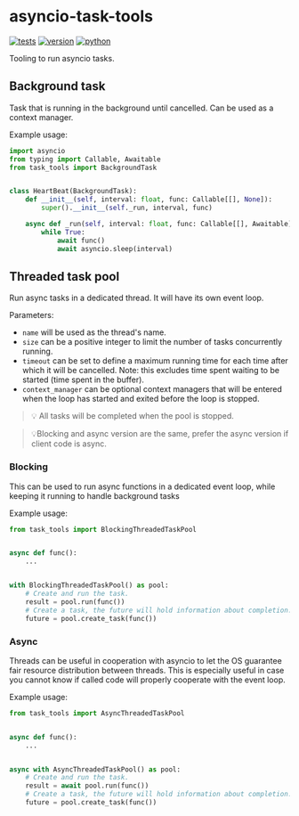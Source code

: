 # asyncio-task-tools

[![tests](https://github.com/gpajot/asyncio-task-tools/workflows/Test/badge.svg?branch=main&event=push)](https://github.com/gpajot/asyncio-task-tools/actions?query=workflow%3ATest+branch%3Amain+event%3Apush)
[![version](https://img.shields.io/pypi/v/task_tools?label=stable)](https://pypi.org/project/task_tools/)
[![python](https://img.shields.io/pypi/pyversions/task_tools)](https://pypi.org/project/task_tools/)

Tooling to run asyncio tasks.

## Background task
Task that is running in the background until cancelled.
Can be used as a context manager.

Example usage:

```python
import asyncio
from typing import Callable, Awaitable
from task_tools import BackgroundTask


class HeartBeat(BackgroundTask):
    def __init__(self, interval: float, func: Callable[[], None]):
        super().__init__(self._run, interval, func)

    async def _run(self, interval: float, func: Callable[[], Awaitable]) -> None:
        while True:
            await func()
            await asyncio.sleep(interval)
```

## Threaded task pool
Run async tasks in a dedicated thread. It will have its own event loop.

Parameters:
- `name` will be used as the thread's name.
- `size` can be a positive integer to limit the number of tasks concurrently running.
- `timeout` can be set to define a maximum running time for each time after which it will be cancelled.
Note: this excludes time spent waiting to be started (time spent in the buffer).
- `context_manager` can be optional context managers that will be entered when the loop has started
and exited before the loop is stopped.

> 💡 All tasks will be completed when the pool is stopped.

> 💡Blocking and async version are the same, prefer the async version if client code is async.

### Blocking
This can be used to run async functions in a dedicated event loop, while keeping it running to handle background tasks

Example usage:

```python
from task_tools import BlockingThreadedTaskPool


async def func():
    ...


with BlockingThreadedTaskPool() as pool:
    # Create and run the task.
    result = pool.run(func())
    # Create a task, the future will hold information about completion.
    future = pool.create_task(func())
```

### Async
Threads can be useful in cooperation with asyncio to let the OS guarantee fair resource distribution between threads.
This is especially useful in case you cannot know if called code will properly cooperate with the event loop.

Example usage:

```python
from task_tools import AsyncThreadedTaskPool


async def func():
    ...


async with AsyncThreadedTaskPool() as pool:
    # Create and run the task.
    result = await pool.run(func())
    # Create a task, the future will hold information about completion.
    future = pool.create_task(func())
```
